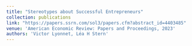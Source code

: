 ```yaml
---
title: "Stereotypes about Successful Entrepreneurs"
collection: publications
link: "https://papers.ssrn.com/sol3/papers.cfm?abstract_id=4403485"
venue: 'American Economic Review: Papers and Proceedings, 2023'
authors: 'Victor Lyonnet, Léa H Stern'
---
```


